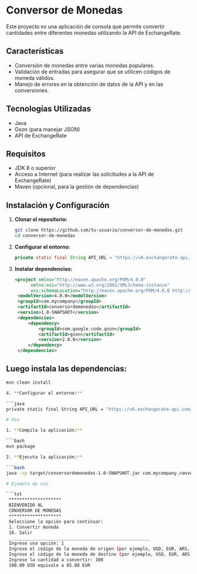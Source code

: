 # Conversor de Monedas

Este proyecto es una aplicación de consola que permite convertir cantidades entre diferentes monedas utilizando la API de ExchangeRate.

## Características

- Conversión de monedas entre varias monedas populares.
- Validación de entradas para asegurar que se utilicen códigos de moneda válidos.
- Manejo de errores en la obtención de datos de la API y en las conversiones.

## Tecnologías Utilizadas

- Java
- Gson (para manejar JSON)
- API de ExchangeRate

## Requisitos

- JDK 8 o superior
- Acceso a Internet (para realizar las solicitudes a la API de ExchangeRate)
- Maven (opcional, para la gestión de dependencias)

## Instalación y Configuración

1. **Clonar el repositorio:**

   ```bash
   git clone https://github.com/tu-usuario/conversor-de-monedas.git
   cd conversor-de-monedas

2. **Configurar el entorno:**

   ```java
   private static final String API_URL = "https://v6.exchangerate-api.com/v6/TU_API_KEY/latest/";

3. **Instalar dependencias:**

   ```xml
   <project xmlns="http://maven.apache.org/POM/4.0.0"
         xmlns:xsi="http://www.w3.org/2001/XMLSchema-instance"
         xsi:schemaLocation="http://maven.apache.org/POM/4.0.0 http://maven.apache.org/xsd/maven-4.0.0.xsd">
    <modelVersion>4.0.0</modelVersion>
    <groupId>com.mycompany</groupId>
    <artifactId>conversordemonedas</artifactId>
    <version>1.0-SNAPSHOT</version>
    <dependencies>
        <dependency>
            <groupId>com.google.code.gson</groupId>
            <artifactId>gson</artifactId>
            <version>2.8.8</version>
        </dependency>
    </dependencies>
  </project>

## Luego instala las dependencias:

   ```bash
   mvn clean install

4. **Configurar el entorno:**

   ```java
   private static final String API_URL = "https://v6.exchangerate-api.com/v6/TU_API_KEY/latest/";

# Uso

1. **Compila la aplicación:**

   ```bash
   mvn package

2. **Ejecuta la aplicación:**

   ```bash
   java -cp target/conversordemonedas-1.0-SNAPSHOT.jar com.mycompany.conversordemonedas.Conversordemonedas

# Ejemplo de uso

   ```txt
    ********************
    BIENVENIDO AL
    CONVERSOR DE MONEDAS
    ********************
    Seleccione la opción para continuar:
    1. Convertir moneda
    10. Salir
    ______________________________________________________
    Ingrese una opción: 1
    Ingrese el código de la moneda de origen (por ejemplo, USD, EUR, ARS, AUD, BGN, CAD, CHF, CNY, EGP, GBP): USD
    Ingrese el código de la moneda de destino (por ejemplo, USD, EUR, ARS, AUD, BGN, CAD, CHF, CNY, EGP, GBP): EUR
    Ingrese la cantidad a convertir: 100
    100.00 USD equivale a 85.00 EUR